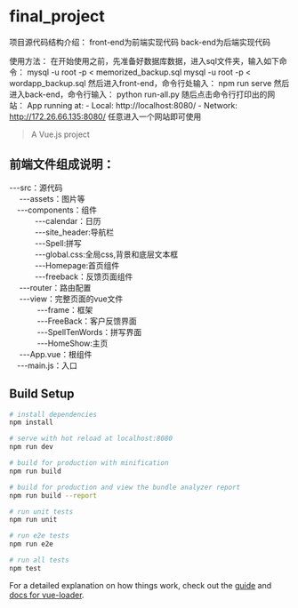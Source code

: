 # final_project
项目源代码结构介绍：
front-end为前端实现代码
back-end为后端实现代码


使用方法：
在开始使用之前，先准备好数据库数据，进入sql文件夹，输入如下命令：
mysql -u root -p < memorized_backup.sql mysql -u root -p < wordapp_backup.sql
然后进入front-end，命令行处输入：
	npm run serve
然后进入back-end，命令行输入：
	python run-all.py
随后点击命令行打印出的网站：
	App running at:
	  - Local:   http://localhost:8080/ 
	  - Network: http://172.26.66.135:8080/
任意进入一个网站即可使用


> A Vue.js project

## 前端文件组成说明：
---src：源代码  
   &emsp; ---assets：图片等  
    &emsp;---components：组件  
         &emsp;&emsp; &emsp;---calendar：日历  
         &emsp;&emsp; &emsp;---site_header:导航栏  
        &emsp;&emsp; &emsp;---Spell:拼写  
        &emsp;&emsp; &emsp;---global.css:全局css,背景和底层文本框  
       &emsp;&emsp; &emsp;---Homepage:首页组件  
      &emsp;&emsp; &emsp;---freeback：反馈页面组件  
    &emsp; ---router：路由配置  
    &emsp; ---view：完整页面的vue文件  
        &emsp; &emsp; &emsp;---frame：框架  
       &emsp; &emsp; &emsp;---FreeBack：客户反馈界面  
        &emsp; &emsp; &emsp;---SpellTenWords：拼写界面  
       &emsp; &emsp; &emsp;---HomeShow:主页  
    &emsp; ---App.vue：根组件  
     &emsp;---main.js：入口  
    

## Build Setup

``` bash
# install dependencies
npm install

# serve with hot reload at localhost:8080
npm run dev

# build for production with minification
npm run build

# build for production and view the bundle analyzer report
npm run build --report

# run unit tests
npm run unit

# run e2e tests
npm run e2e

# run all tests
npm test
```

For a detailed explanation on how things work, check out the [guide](http://vuejs-templates.github.io/webpack/) and [docs for vue-loader](http://vuejs.github.io/vue-loader).
